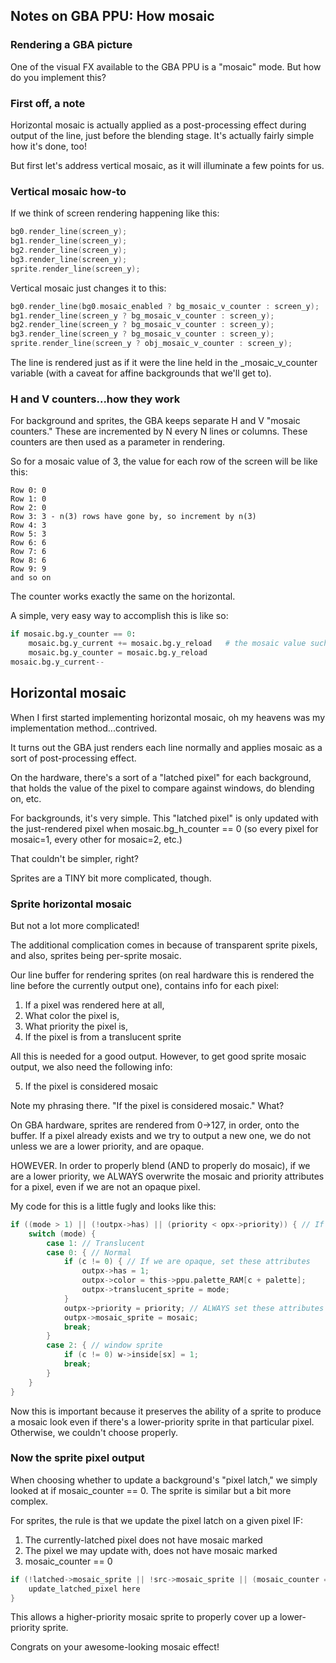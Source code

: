 ## Notes on GBA PPU: How mosaic

### Rendering a GBA picture
One of the visual FX available to the GBA PPU is a "mosaic" mode. But how do you implement this?

### First off, a note
Horizontal mosaic is actually applied as a post-processing effect during output of the line, just before the blending stage. It's actually fairly simple how it's done, too!

But first let's address vertical mosaic, as it will illuminate a few points for us.

### Vertical mosaic how-to
If we think of screen rendering happening like this:

```c
bg0.render_line(screen_y);
bg1.render_line(screen_y);
bg2.render_line(screen_y);
bg3.render_line(screen_y);
sprite.render_line(screen_y);
```

Vertical mosaic just changes it to this:  

```c
bg0.render_line(bg0.mosaic_enabled ? bg_mosaic_v_counter : screen_y);
bg1.render_line(screen_y ? bg_mosaic_v_counter : screen_y);
bg2.render_line(screen_y ? bg_mosaic_v_counter : screen_y);
bg3.render_line(screen_y ? bg_mosaic_v_counter : screen_y);
sprite.render_line(screen_y ? obj_mosaic_v_counter : screen_y);
```

The line is rendered just as if it were the line held in the _mosaic_v_counter variable (with a caveat for affine backgrounds that we'll get to).

### H and V counters...how they work
For background and sprites, the GBA keeps separate H and V "mosaic counters." These are incremented by N every N lines or columns. These counters are then used as a parameter in rendering.

So for a mosaic value of 3, the value for each row of the screen will be like this:

```
Row 0: 0
Row 1: 0
Row 2: 0
Row 3: 3 - n(3) rows have gone by, so increment by n(3)
Row 4: 3
Row 5: 3
Row 6: 6
Row 7: 6
Row 8: 6
Row 9: 9
and so on
```

The counter works exactly the same on the horizontal.

A simple, very easy way to accomplish this is like so:

```python
if mosaic.bg.y_counter == 0:
    mosaic.bg.y_current += mosaic.bg.y_reload   # the mosaic value such as 3
    mosaic.bg.y_counter = mosaic.bg.y_reload
mosaic.bg.y_current--
```

## Horizontal mosaic
When I first started implementing horizontal mosaic, oh my heavens was my implementation method...contrived.

It turns out the GBA just renders each line normally and applies mosaic as a sort of post-processing effect.

On the hardware, there's a sort of a "latched pixel" for each background, that holds the value of the pixel to compare against windows, do blending on, etc.

For backgrounds, it's very simple. This "latched pixel" is only updated with the just-rendered pixel when mosaic.bg_h_counter == 0 (so every pixel for mosaic=1, every other for mosaic=2, etc.)

That couldn't be simpler, right?

Sprites are a TINY bit more complicated, though.

### Sprite horizontal mosaic
But not a lot more complicated!

The additional complication comes in because of transparent sprite pixels, and also, sprites being per-sprite mosaic.

Our line buffer for rendering sprites (on real hardware this is rendered the line before the currently output one), contains info for each pixel:

1) If a pixel was rendered here at all,
2) What color the pixel is,
3) What priority the pixel is,
4) If the pixel is from a translucent sprite

All this is needed for a good output. However, to get good sprite mosaic output, we also need the following info:

5) If the pixel is considered mosaic

Note my phrasing there. "If the pixel is considered mosaic." What?

On GBA hardware, sprites are rendered from 0->127, in order, onto the buffer. If a pixel already exists and we try to output a new one, we do not unless we are a lower priority, and are opaque.

HOWEVER. In order to properly blend (AND to properly do mosaic), if we are a lower priority, we ALWAYS overwrite the mosaic and priority attributes for a pixel, even if we are not an opaque pixel.

My code for this is a little fugly and looks like this:

```c
if ((mode > 1) || (!outpx->has) || (priority < opx->priority)) { // If we are mode 2, or the output pixel is empty, or we are a higher priority...
    switch (mode) {
        case 1: // Translucent
        case 0: { // Normal
            if (c != 0) { // If we are opaque, set these attributes
                outpx->has = 1;
                outpx->color = this->ppu.palette_RAM[c + palette];
                outpx->translucent_sprite = mode;
            }
            outpx->priority = priority; // ALWAYS set these attributes
            outpx->mosaic_sprite = mosaic;
            break;
        }
        case 2: { // window sprite
            if (c != 0) w->inside[sx] = 1;
            break;
        }
    }
}

```

Now this is important because it preserves the ability of a sprite to produce a mosaic look even if there's a lower-priority sprite in that particular pixel. Otherwise, we couldn't choose properly.

### Now the sprite pixel output

When choosing whether to update a background's "pixel latch," we simply looked at if mosaic_counter == 0. The sprite is similar but a bit more complex.

For sprites, the rule is that we update the pixel latch on a given pixel IF:
1) The currently-latched pixel does not have mosaic marked
2) The pixel we may update with, does not have mosaic marked
3) mosaic_counter == 0

```c
if (!latched->mosaic_sprite || !src->mosaic_sprite || (mosaic_counter == 0))  {
    update_latched_pixel here
}
```

This allows a higher-priority mosaic sprite to properly cover up a lower-priority sprite.

Congrats on your awesome-looking mosaic effect!